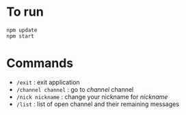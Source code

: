 # To run
    npm update
    npm start
# Commands

- `/exit` : exit application
- `/channel channel` : go to *channel* channel
- `/nick nickname` : change your nickname for *nickname*
- `/list` : list of open channel and their remaining messages